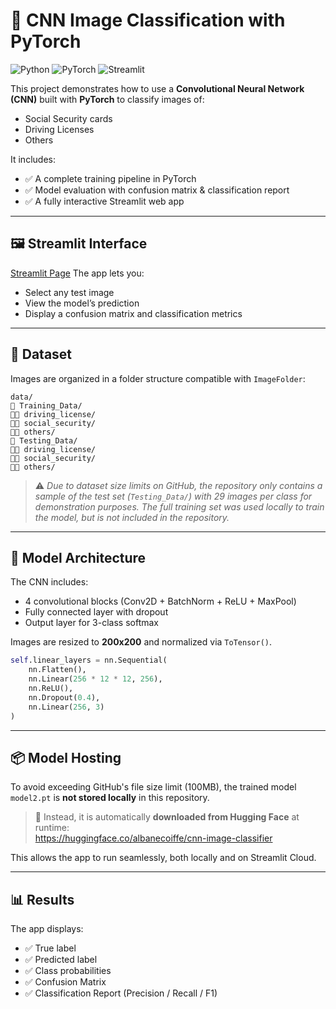 # 🧠 CNN Image Classification with PyTorch

![Python](https://img.shields.io/badge/python-3.8+-blue.svg) ![PyTorch](https://img.shields.io/badge/pytorch-1.12+-red.svg) ![Streamlit](https://img.shields.io/badge/streamlit-app-green.svg)

This project demonstrates how to use a **Convolutional Neural Network (CNN)** built with **PyTorch** to classify images of:

- Social Security cards  
- Driving Licenses  
- Others  

It includes:
- ✅ A complete training pipeline in PyTorch  
- ✅ Model evaluation with confusion matrix & classification report  
- ✅ A fully interactive Streamlit web app  

---

## 🖼️ Streamlit Interface

[Streamlit Page](https://cnn-classification-images.streamlit.app/)
The app lets you:
- Select any test image  
- View the model’s prediction  
- Display a confusion matrix and classification metrics  

---

## 📁 Dataset

Images are organized in a folder structure compatible with `ImageFolder`:

```
data/
🔹 Training_Data/
🔹🔹 driving_license/
🔹🔹 social_security/
🔹🔹 others/
🔹 Testing_Data/
🔹🔹 driving_license/
🔹🔹 social_security/
🔹🔹 others/
```

> ⚠️ *Due to dataset size limits on GitHub, the repository only contains a sample of the test set (`Testing_Data/`) with 29 images per class for demonstration purposes. The full training set was used locally to train the model, but is not included in the repository.*

---

## 🧠 Model Architecture

The CNN includes:
- 4 convolutional blocks (Conv2D + BatchNorm + ReLU + MaxPool)  
- Fully connected layer with dropout  
- Output layer for 3-class softmax  

Images are resized to **200x200** and normalized via `ToTensor()`.

```python
self.linear_layers = nn.Sequential(
    nn.Flatten(),
    nn.Linear(256 * 12 * 12, 256),
    nn.ReLU(),
    nn.Dropout(0.4),
    nn.Linear(256, 3)
)
```

---

## 📦 Model Hosting

To avoid exceeding GitHub's file size limit (100MB), the trained model `model2.pt` is **not stored locally** in this repository.

> 🔗 Instead, it is automatically **downloaded from Hugging Face** at runtime:  
> https://huggingface.co/albanecoiffe/cnn-image-classifier

This allows the app to run seamlessly, both locally and on Streamlit Cloud.

---

## 📊 Results

The app displays:
- ✅ True label  
- ✅ Predicted label  
- ✅ Class probabilities  
- ✅ Confusion Matrix  
- ✅ Classification Report (Precision / Recall / F1)

